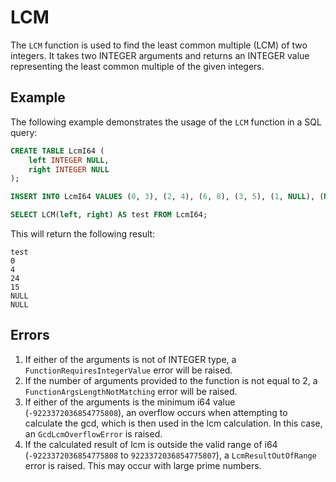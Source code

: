 # LCM

The `LCM` function is used to find the least common multiple (LCM) of two integers. It takes two INTEGER arguments and returns an INTEGER value representing the least common multiple of the given integers.

## Example
The following example demonstrates the usage of the `LCM` function in a SQL query:

```sql
CREATE TABLE LcmI64 (
    left INTEGER NULL,
    right INTEGER NULL
);

INSERT INTO LcmI64 VALUES (0, 3), (2, 4), (6, 8), (3, 5), (1, NULL), (NULL, 1);

SELECT LCM(left, right) AS test FROM LcmI64;
```

This will return the following result:

```
test
0
4
24
15
NULL
NULL
```

## Errors
1. If either of the arguments is not of INTEGER type, a `FunctionRequiresIntegerValue` error will be raised.
2. If the number of arguments provided to the function is not equal to 2, a `FunctionArgsLengthNotMatching` error will be raised.
3. If either of the arguments is the minimum i64 value (`-9223372036854775808`), an overflow occurs when attempting to calculate the gcd, which is then used in the lcm calculation. In this case, an `GcdLcmOverflowError` is raised.
4. If the calculated result of lcm is outside the valid range of i64 (`-9223372036854775808` to `9223372036854775807`), a `LcmResultOutOfRange` error is raised. This may occur with large prime numbers.